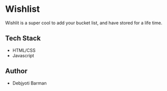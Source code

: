 
# Wishlist

Wishlit is a super cool to add your bucket list, and have stored for a life time.


## Tech Stack

- HTML/CSS
- Javascript

## Author

- Debjyoti Barman